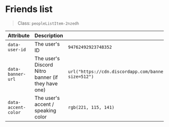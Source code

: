 # Friends list

> Class: `peopleListItem-2nzedh`

| Attribute | Description | Example Value |
| ------------ | -------- | ------------- |
| `data-user-id` | The user's ID | `94762492923748352` |
| `data-banner-url` | The user's Discord Nitro banner (if they have one) | `url("https://cdn.discordapp.com/banners/288362986991648778/6abda565378c469eccacf755b8165c6d.png?size=512")` |
| `data-accent-color` | The user's accent / speaking color | `rgb(221, 115, 141)` |
